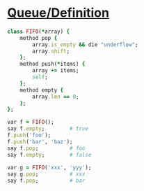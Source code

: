 [1]: http://rosettacode.org/wiki/Queue/Definition

# [Queue/Definition][1]

```ruby
class FIFO(*array) {
    method pop {
        array.is_empty && die "underflow";
        array.shift;
    };
    method push(*items) {
        array += items;
        self;
    };
    method empty {
        array.len == 0;
    };
};
```
```ruby
var f = FIFO();
say f.empty;        # true
f.push('foo');
f.push('bar', 'baz');
say f.pop;          # foo
say f.empty;        # false
 
var g = FIFO('xxx', 'yyy');
say g.pop;          # xxx
say f.pop;          # bar
```